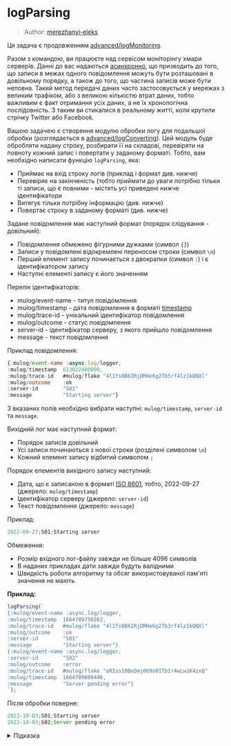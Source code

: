 # logParsing

> Author: [merezhanyi-eleks](https://github.com/merezhanyi-eleks)

Ця задача є продовженням [advanced/logMonitoring](js-track/advanced/logMonitoring).

Разом з командою, ви працюєте над сервісом моніторінгу хмари серверів. Данні до вас надаються [асинхронно](https://uk.wikipedia.org/wiki/%D0%90%D1%81%D0%B8%D0%BD%D1%85%D1%80%D0%BE%D0%BD%D0%BD%D0%B5_%D0%BF%D0%BE%D1%81%D0%BB%D1%96%D0%B4%D0%BE%D0%B2%D0%BD%D0%B5_%D0%BF%D0%B5%D1%80%D0%B5%D0%B4%D0%B0%D0%B2%D0%B0%D0%BD%D0%BD%D1%8F_%D0%B4%D0%B0%D0%BD%D0%B8%D1%85), що призводить до того, що записи в межах одного повідомлення можуть бути розташовані в довільному порядку, а також до того, що частина записів може бути неповна. Такий метод передачі даних часто застосовується у мережах з великим трафіком, або з великою кількістю втрат даних, тобто важливим є факт отримання усіх даних, а не їх хронологічна послідовність. З таким ви стикалися в реальному житті, коли крутили стрічку Twitter або Facebook.

Вашою задачею є створення модулю обробки логу для подальшої обробки (розглядається в [advanced/logConverting](js-track/advanced/logCoverting)). Цей модуль буде обробляти надану строку, розбирати її на складові, перевіряти на повноту кожний запис і повертати у заданому форматі. Тобто, вам необхідно написати функцію `logParsing`, яка:

- Приймає на вхід строку логів (приклад і формат див. нижче)
- Перевіряє на закінченість (тобто приймати до уваги потрібно тільки ті записи, що є повними - містять усі приведені нижче ідентифікатори
- Витягує тільки потрібну інформацію (див. нижче)
- Повертає строку в заданому форматі (див. нижче)

Задане повідомлення має наступний формат (порядок слідування - довільний):

- Повідомлення обмежено фігурними дужками (символ `{}`)
- Записи у повідомлені відокремлені переносом строки (символ `\n`)
- Перший елемент запису починається з двокрапки (символ `:`) і є ідентифікатором запису
- Наступні елементі запису є його значенням

Перелік ідентифікаторів:

- mulog/event-name - титул повідомлення
- mulog/timestamp - дата повідомлення в форматі [timestamp](https://uk.wikipedia.org/wiki/Timestamp)
- mulog/trace-id - унікальний ідентифікатор повідомлення
- mulog/outcome - статус повідомлення
- server-id - ідентифікатор серверу, з якого прийшло повідомлення
- message - текст повідомлення

Приклад повідомлення:

```js
{:mulog/event-name :async.log/logger,
:mulog/timestamp  613022400000,
:mulog/trace-id   #mulog/flake "4lIfs0B6IRjDMHo6g2Tb5rf4lz1kQNXl"
:mulog/outcome    :ok
:server-id        "S01"
:message          "Starting server"}
```

З вказаних полів необхідно вибрати наступні: `mulog/timestamp`, `server-id` та `message`.

Вихідний лог має наступний формат:

- Порядок записів довільний
- Усі записи починаються з нової строки (розділені символом `\n`)
- Кожний елемент запису відбитий символом `;`

Порядок елементів вихідного запису наступний:

- Дата, що є записаною в форматі [ISO 8601](https://developer.mozilla.org/en-US/docs/Web/JavaScript/Reference/Global_Objects/Date/toISOString), тобто, 2022-09-27 (джерело: `mulog/timestamp`)
- Ідентифікатор серверу (джерело: `server-id`)
- Текст повідомлення (джерело: `message`)

Приклад:

```js
2022-09-27;S01;Starting server
```

Обмеження:

- Розмір вхідного лог-файлу завжди не більше 4096 символів
- В наданих прикладах дати завжди будуть валідними
- Швидкість роботи алгоритму та обсяг використовуваної пам'яті значення не мають

**Приклад:**

```js
logParsing(`
{:mulog/event-name :async.log/logger,
:mulog/timestamp  1664789750262,
:mulog/trace-id   #mulog/flake "4lIfs0B6IRjDMHo6g2Tb3rf4lz1kQNXl"
:mulog/outcome    :ok
:server-id        "S01"
:message          "Starting server"}
{:mulog/event-name :async.log/logger,
:server-id        "S02"
:mulog/outcome    :error
:mulog/trace-id   #mulog/flake "aRIss10BeDmj069o01TbIr4wLwiK4zxQ"
:mulog/timestamp  1664789800446,
:message          "Server pending error"}
`);
```

Після обробки поверне:

```js
2022-10-03;S01;Starting server
2022-10-03;S02;Server pending error
```

<details>
  <summary>Підказка</summary>

---

  Простіше обробляти таку довгу строку, перетворивши на масив, як це робилось раніше в завданні [stringToArray](tracks/basic/06-stringToArray).

  Щоб обробити табуляції між ідентифікатором і його значенням, можна скористатися методом [replace](https://developer.mozilla.org/en-US/docs/Web/JavaScript/Reference/Global_Objects/String/replace) або [replaceAll](https://developer.mozilla.org/en-US/docs/Web/JavaScript/Reference/Global_Objects/String/replaceAll), як було показано в завданні [removeStringSpace](tracks/basic/14-removeStringSpace/).

  Знаходити необхідні значення ідентифікаторів можна за допомогою вбудованого методу строки [indexOf](https://developer.mozilla.org/en-US/docs/Web/JavaScript/Reference/Global_Objects/String/indexOf). Або ж можна скористатися з регулярних виразів ["Regular expression syntax cheatsheet"](https://developer.mozilla.org/en-US/docs/Web/JavaScript/Guide/Regular_Expressions/Cheatsheet).

  Щоб перетворити timestamp на дату, скористуйтеся JavaScript обʼєктом [Date](https://developer.mozilla.org/en-US/docs/Web/JavaScript/Reference/Global_Objects/Date).

  ## Алгоритм дій

  1. Виділити кожний запис (міститься між фігурними дужками)
  1. Для кожного запису: розділити запис на елементи
  1. Перевірити що елементів, що їх рівно 6, тобто запис є повним
  1. Для кожного повного запису витягнути значення необхідних ідентифікаторів (час конвертувати в формат ISO) і додати до вихідної строки
  1. Повернути закінчену вихідну строку

</details>
